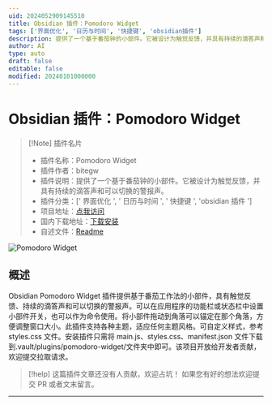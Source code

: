 ```yaml
---
uid: 2024052909145510
title: Obsidian 插件：Pomodoro Widget
tags: ['界面优化', '日历与时间', '快捷键', 'obsidian插件']
description: 提供了一个基于番茄钟的小部件。它被设计为触觉反馈，并具有持续的滴答声和可以切换的警报声。
author: AI
type: auto
draft: false
editable: false
modified: 20240101000000
---
```


# Obsidian 插件：Pomodoro Widget

> [!Note] 插件名片
> - 插件名称：Pomodoro Widget
> - 插件作者：bitegw
> - 插件说明：提供了一个基于番茄钟的小部件。它被设计为触觉反馈，并具有持续的滴答声和可以切换的警报声。
> - 插件分类：[' 界面优化 ', ' 日历与时间 ', ' 快捷键 ', 'obsidian 插件 ']
> - 项目地址：[点我访问](https://github.com/bitegw/obsidian-pomodoro-widget)
> - 国内下载地址：[下载安装](https://pkmer.cn/products/plugin/pluginMarket/?pomodoro-widget)
> - 自述文件：[Readme](https://ghproxy.net/https://raw.githubusercontent.com/bitegw/obsidian-pomodoro-widget/main/README.md)

![Pomodoro Widget](https://cdn.pkmer.cn/covers/pomodoro-widget.png!pkmer)

## 概述

Obsidian Pomodoro Widget 插件提供基于番茄工作法的小部件，具有触觉反馈、持续的滴答声和可以切换的警报声。可以在应用程序的功能栏或状态栏中设置小部件开关，也可以作为命令使用。将小部件拖动到角落可以锚定在那个角落，方便调整窗口大小。此插件支持各种主题，适应任何主题风格。可自定义样式，参考 styles.css 文件。安装插件只需将 main.js、styles.css、manifest.json 文件下载到.vault/plugins/pomodoro-widget/文件夹中即可。该项目开放给开发者贡献，欢迎提交拉取请求。

> [!help]
> 这篇插件文章还没有人贡献，欢迎占坑！
> 如果您有好的想法欢迎提交 PR 或者文末留言。

---



